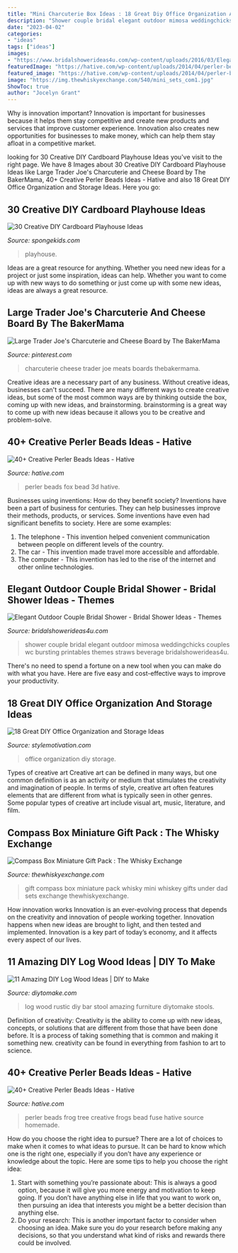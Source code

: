 ```yaml
---
title: "Mini Charcuterie Box Ideas : 18 Great Diy Office Organization And Storage Ideas"
description: "Shower couple bridal elegant outdoor mimosa weddingchicks couples wc bursting printables themes straws beverage bridalshowerideas4u"
date: "2023-04-02"
categories:
- "ideas"
tags: ["ideas"]
images:
- "https://www.bridalshowerideas4u.com/wp-content/uploads/2016/03/Elegant-Outdoor-Couple-Bridal-Shower-Beverage-Mimosa-Straws.jpg"
featuredImage: "https://hative.com/wp-content/uploads/2014/04/perler-beads-ideas/39-homemade-tree-frog.jpg"
featured_image: "https://hative.com/wp-content/uploads/2014/04/perler-beads-ideas/39-homemade-tree-frog.jpg"
image: "https://img.thewhiskyexchange.com/540/mini_sets_com1.jpg"
ShowToc: true
author: "Jocelyn Grant"
---
```



Why is innovation important?
Innovation is important for businesses because it helps them stay competitive and create new products and services that improve customer experience. Innovation also creates new opportunities for businesses to make money, which can help them stay afloat in a competitive market.

	

		
looking for 30 Creative DIY Cardboard Playhouse Ideas you've visit to the right page. We have 8 Images about 30 Creative DIY Cardboard Playhouse Ideas like Large Trader Joe&#039;s Charcuterie and Cheese Board by The BakerMama, 40+ Creative Perler Beads Ideas - Hative and also 18 Great DIY Office Organization and Storage Ideas. Here you go:
		
    
## 30 Creative DIY Cardboard Playhouse Ideas

<img loading=lazy src="https://spongekids.com/wp-content/uploads/2014/04/cardboard-playhouse/5-toilet-paper-roll-playhouse.jpg" onerror="this.onerror=null;this.src='https://tse3.mm.bing.net/th?id=OIP.bFwpgcAIsQCf09btIDjDeAHaJ4&amp;pid=15.1';" alt="30 Creative DIY Cardboard Playhouse Ideas">

_Source: spongekids.com_

>playhouse. 

	

Ideas are a great resource for anything. Whether you need new ideas for a project or just some inspiration, ideas can help. Whether you want to come up with new ways to do something or just come up with some new ideas, ideas are always a great resource.

    
## Large Trader Joe&#039;s Charcuterie And Cheese Board By The BakerMama

<img loading=lazy src="https://i.pinimg.com/736x/3b/0d/87/3b0d8751054ff7d6e0be22b988a166ab.jpg" onerror="this.onerror=null;this.src='https://tse4.mm.bing.net/th?id=OIP._ZA4IeLcng9g6IXR91_WwwHaLH&amp;pid=15.1';" alt="Large Trader Joe&#039;s Charcuterie and Cheese Board by The BakerMama">

_Source: pinterest.com_

>charcuterie cheese trader joe meats boards thebakermama. 

	

Creative ideas are a necessary part of any business. Without creative ideas, businesses can't succeed. There are many different ways to create creative ideas, but some of the most common ways are by thinking outside the box, coming up with new ideas, and brainstorming. brainstorming is a great way to come up with new ideas because it allows you to be creative and problem-solve.

    
## 40+ Creative Perler Beads Ideas - Hative

<img loading=lazy src="https://hative.com/wp-content/uploads/2014/04/perler-beads-ideas/43-fox-perler-beads.jpg" onerror="this.onerror=null;this.src='https://tse3.mm.bing.net/th?id=OIP.dmiTe7iBTwv9iPZDjWm64AHaG5&amp;pid=15.1';" alt="40+ Creative Perler Beads Ideas - Hative">

_Source: hative.com_

>perler beads fox bead 3d hative. 

	

Businesses using inventions: How do they benefit society?
Inventions have been a part of business for centuries. They can help businesses improve their methods, products, or services.  Some inventions have even had significant benefits to society. Here are some examples: 
1. The telephone - This invention helped convenient communication between people on different levels of the country.
2. The car - This invention made travel more accessible and affordable.
3. The computer - This invention has led to the rise of the internet and other online technologies.

    
## Elegant Outdoor Couple Bridal Shower - Bridal Shower Ideas - Themes

<img loading=lazy src="https://www.bridalshowerideas4u.com/wp-content/uploads/2016/03/Elegant-Outdoor-Couple-Bridal-Shower-Beverage-Mimosa-Straws.jpg" onerror="this.onerror=null;this.src='https://tse3.mm.bing.net/th?id=OIP.LQCHz58igGTVMoxB_cN9WQHaLG&amp;pid=15.1';" alt="Elegant Outdoor Couple Bridal Shower - Bridal Shower Ideas - Themes">

_Source: bridalshowerideas4u.com_

>shower couple bridal elegant outdoor mimosa weddingchicks couples wc bursting printables themes straws beverage bridalshowerideas4u. 

	

There's no need to spend a fortune on a new tool when you can make do with what you have. Here are five easy and cost-effective ways to improve your productivity.

    
## 18 Great DIY Office Organization And Storage Ideas

<img loading=lazy src="https://www.stylemotivation.com/wp-content/uploads/2014/01/18-Great-DIY-Office-Organization-and-Storage-Ideas-15-620x930.jpg" onerror="this.onerror=null;this.src='https://tse4.mm.bing.net/th?id=OIP.W07j27hvwbXIhuaJCHLspwHaLH&amp;pid=15.1';" alt="18 Great DIY Office Organization and Storage Ideas">

_Source: stylemotivation.com_

>office organization diy storage. 

	

Types of creative art
Creative art can be defined in many ways, but one common definition is as an activity or medium that stimulates the creativity and imagination of people. In terms of style, creative art often features elements that are different from what is typically seen in other genres. Some popular types of creative art include visual art, music, literature, and film.

    
## Compass Box Miniature Gift Pack : The Whisky Exchange

<img loading=lazy src="https://img.thewhiskyexchange.com/540/mini_sets_com1.jpg" onerror="this.onerror=null;this.src='https://tse1.mm.bing.net/th?id=OIP.b_fd7AecIyiFk4lU1YE4jgHaJ4&amp;pid=15.1';" alt="Compass Box Miniature Gift Pack : The Whisky Exchange">

_Source: thewhiskyexchange.com_

>gift compass box miniature pack whisky mini whiskey gifts under dad sets exchange thewhiskyexchange. 

	

How innovation works
Innovation is an ever-evolving process that depends on the creativity and innovation of people working together. Innovation happens when new ideas are brought to light, and then tested and implemented. Innovation is a key part of today’s economy, and it affects every aspect of our lives.

    
## 11 Amazing DIY Log Wood Ideas | DIY To Make

<img loading=lazy src="http://www.diytomake.com/wp-content/uploads/2016/03/stool.jpg" onerror="this.onerror=null;this.src='https://tse4.mm.bing.net/th?id=OIP.YaCFPdLF44f_Nsw9HFyFzAHaNS&amp;pid=15.1';" alt="11 Amazing DIY Log Wood Ideas | DIY to Make">

_Source: diytomake.com_

>log wood rustic diy bar stool amazing furniture diytomake stools. 

	

Definition of creativity:
Creativity is the ability to come up with new ideas, concepts, or solutions that are different from those that have been done before. It is a process of taking something that is common and making it something new. creativity can be found in everything from fashion to art to science.

    
## 40+ Creative Perler Beads Ideas - Hative

<img loading=lazy src="https://hative.com/wp-content/uploads/2014/04/perler-beads-ideas/39-homemade-tree-frog.jpg" onerror="this.onerror=null;this.src='https://tse2.mm.bing.net/th?id=OIP.BA5bzNn6CIbkeLFfdn34_QHaG4&amp;pid=15.1';" alt="40+ Creative Perler Beads Ideas - Hative">

_Source: hative.com_

>perler beads frog tree creative frogs bead fuse hative source homemade. 

	

How do you choose the right idea to pursue?
There are a lot of choices to make when it comes to what ideas to pursue. It can be hard to know which one is the right one, especially if you don’t have any experience or knowledge about the topic. Here are some tips to help you choose the right idea: 
1. Start with something you’re passionate about: This is always a good option, because it will give you more energy and motivation to keep going. If you don’t have anything else in life that you want to work on, then pursuing an idea that interests you might be a better decision than anything else. 
2. Do your research: This is another important factor to consider when choosing an idea. Make sure you do your research before making any decisions, so that you understand what kind of risks and rewards there could be involved. 

